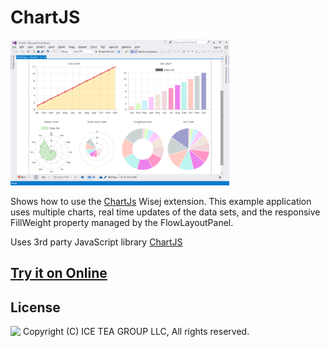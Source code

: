 ChartJS
====

<img src="../Support/Images/ChartJS-Sample.png" width="350" height="233">

Shows how to use the [ChartJs](https://github.com/iceteagroup/wisej-extensions/tree/master/Wisej.Web.Ext.ChartJs) Wisej extension. This example application uses multiple charts, real time updates of the data sets, and the responsive FillWeight property managed by the FlowLayoutPanel.

Uses 3rd party JavaScript library [ChartJS](http://www.chartjs.org/)

## [Try it on Online](http://demo.wisej.com/ChartJS)

License
-------
<img src="http://iceteagroup.com/wp-content/uploads/2017/01/Square-64x64-trasp.png" height="20" align="top"> Copyright (C) ICE TEA GROUP LLC, All rights reserved.
